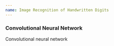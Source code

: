 ```yaml
---
name: Image Recognition of Handwritten Digits
---
```

### Convolutional Neural Network

Convolutional neural network